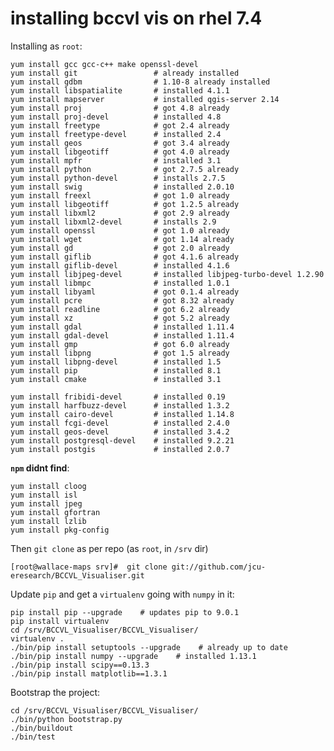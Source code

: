 
installing bccvl vis on rhel 7.4
================================

Installing as `root`:

```
yum install gcc gcc-c++ make openssl-devel
yum install git 				# already installed
yum install gdbm 				# 1.10-8 already installed
yum install libspatialite 		# installed 4.1.1
yum install mapserver 			# installed qgis-server 2.14
yum install proj 				# got 4.8 already
yum install proj-devel			# installed 4.8
yum install freetype			# got 2.4 already
yum install freetype-devel		# installed 2.4
yum install geos				# got 3.4 already
yum install libgeotiff			# got 4.0 already
yum install mpfr				# installed 3.1
yum install python				# got 2.7.5 already
yum install python-devel		# installs 2.7.5
yum install swig				# installed 2.0.10
yum install freexl				# got 1.0 already
yum install libgeotiff			# got 1.2.5 already
yum install libxml2				# got 2.9 already
yum install libxml2-devel		# installs 2.9
yum install openssl				# got 1.0 already
yum install wget				# got 1.14 already
yum install gd 					# got 2.0 already
yum install giflib				# got 4.1.6 already
yum install giflib-devel		# installed 4.1.6
yum install libjpeg-devel		# installed libjpeg-turbo-devel 1.2.90
yum install libmpc				# installed 1.0.1
yum install libyaml				# got 0.1.4 already
yum install pcre				# got 8.32 already
yum install readline			# got 6.2 already
yum install xz					# got 5.2 already
yum install gdal				# installed 1.11.4
yum install gdal-devel			# installed 1.11.4
yum install gmp					# got 6.0 already
yum install libpng				# got 1.5 already
yum install libpng-devel		# installed 1.5
yum install pip					# installed 8.1
yum install cmake				# installed 3.1

yum install fribidi-devel       # installed 0.19
yum install harfbuzz-devel		# installed 1.3.2
yum install cairo-devel			# installed 1.14.8
yum install fcgi-devel			# installed 2.4.0
yum install geos-devel			# installed 3.4.2
yum install postgresql-devel	# installed 9.2.21
yum install postgis				# installed 2.0.7
```

**`npm` didnt find**:

```
yum install cloog
yum install isl
yum install jpeg
yum install gfortran
yum install lzlib
yum install pkg-config
```

Then `git clone` as per repo (as `root`, in `/srv` dir)

    [root@wallace-maps srv]#  git clone git://github.com/jcu-eresearch/BCCVL_Visualiser.git

Update `pip` and get a `virtualenv` going with `numpy` in it:

	pip install pip --upgrade    # updates pip to 9.0.1
	pip install virtualenv
	cd /srv/BCCVL_Visualiser/BCCVL_Visualiser/
	virtualenv .
	./bin/pip install setuptools --upgrade    # already up to date
	./bin/pip install numpy --upgrade    # installed 1.13.1
	./bin/pip install scipy==0.13.3
	./bin/pip install matplotlib==1.3.1

Bootstrap the project:

	cd /srv/BCCVL_Visualiser/BCCVL_Visualiser/
	./bin/python bootstrap.py
	./bin/buildout
	./bin/test   


